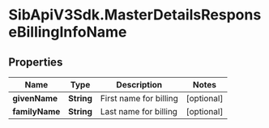 # SibApiV3Sdk.MasterDetailsResponseBillingInfoName

## Properties
Name | Type | Description | Notes
------------ | ------------- | ------------- | -------------
**givenName** | **String** | First name for billing | [optional] 
**familyName** | **String** | Last name for billing | [optional] 


